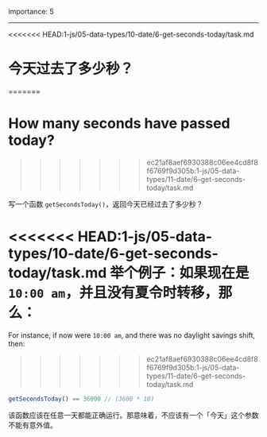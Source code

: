 importance: 5

---

<<<<<<< HEAD:1-js/05-data-types/10-date/6-get-seconds-today/task.md
# 今天过去了多少秒？
=======
# How many seconds have passed today?
>>>>>>> ec21af8aef6930388c06ee4cd8f8f6769f9d305b:1-js/05-data-types/11-date/6-get-seconds-today/task.md

写一个函数 `getSecondsToday()`，返回今天已经过去了多少秒？

<<<<<<< HEAD:1-js/05-data-types/10-date/6-get-seconds-today/task.md
举个例子：如果现在是`10:00 am`，并且没有夏令时转移，那么：
=======
For instance, if now were `10:00 am`, and there was no daylight savings shift, then:
>>>>>>> ec21af8aef6930388c06ee4cd8f8f6769f9d305b:1-js/05-data-types/11-date/6-get-seconds-today/task.md

```js
getSecondsToday() == 36000 // (3600 * 10)
```

该函数应该在任意一天都能正确运行。那意味着，不应该有一个「今天」这个参数不能有意外值。
